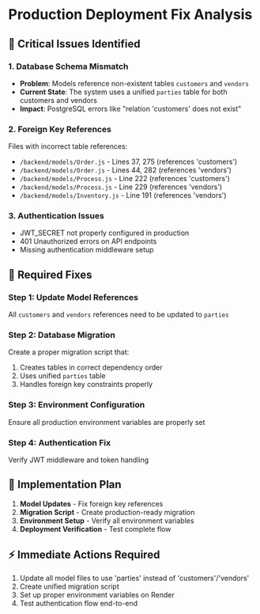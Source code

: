 # Production Deployment Fix Analysis

## 🚨 Critical Issues Identified

### 1. Database Schema Mismatch
- **Problem**: Models reference non-existent tables `customers` and `vendors`
- **Current State**: The system uses a unified `parties` table for both customers and vendors
- **Impact**: PostgreSQL errors like "relation 'customers' does not exist"

### 2. Foreign Key References
Files with incorrect table references:
- `/backend/models/Order.js` - Lines 37, 275 (references 'customers')
- `/backend/models/Order.js` - Lines 44, 282 (references 'vendors') 
- `/backend/models/Process.js` - Line 222 (references 'customers')
- `/backend/models/Process.js` - Line 229 (references 'vendors')
- `/backend/models/Inventory.js` - Line 191 (references 'vendors')

### 3. Authentication Issues
- JWT_SECRET not properly configured in production
- 401 Unauthorized errors on API endpoints
- Missing authentication middleware setup

## 🔧 Required Fixes

### Step 1: Update Model References
All `customers` and `vendors` references need to be updated to `parties`

### Step 2: Database Migration
Create a proper migration script that:
1. Creates tables in correct dependency order
2. Uses unified `parties` table
3. Handles foreign key constraints properly

### Step 3: Environment Configuration
Ensure all production environment variables are properly set

### Step 4: Authentication Fix
Verify JWT middleware and token handling

## 🚀 Implementation Plan

1. **Model Updates** - Fix foreign key references
2. **Migration Script** - Create production-ready migration
3. **Environment Setup** - Verify all environment variables
4. **Deployment Verification** - Test complete flow

## ⚡ Immediate Actions Required

1. Update all model files to use 'parties' instead of 'customers'/'vendors'
2. Create unified migration script
3. Set up proper environment variables on Render
4. Test authentication flow end-to-end
